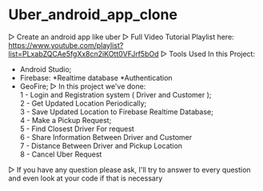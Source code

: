 ﻿# Uber_android_app_clone
▷ Create an android app like uber
▷ Full Video Tutorial Playlist here: https://www.youtube.com/playlist?list=PLxabZQCAe5fgXx8cn2iKOtt0VFJrf5bOd
▷ Tools Used In this Project:
- Android Studio;
- Firebase:
    *Realtime database
    *Authentication
 - GeoFire;
▷ In this project we've done:<br />
1 - Login and Registration system ( Driver and Customer );<br />
2 - Get Updated Location Periodically;<br />
3 - Save Updated Location to Firebase Realtime Database;<br />
4 - Make a Pickup Request;<br />
5 - Find Closest Driver For request<br />
6 - Share Information Between Driver and Customer<br />
7 - Distance Between Driver and Pickup Location<br />
8 - Cancel Uber Request<br />

▷ If you have any question please ask, I'll try to answer to every question and even look at your code if that is necessary